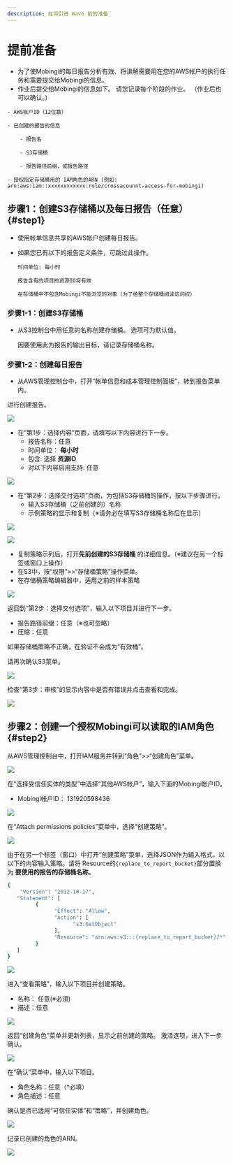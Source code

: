 ```yaml
---
description: 在将引进 Wave 前的准备
---
```


# 提前准备

* 为了使Mobingi的每日报告分析有效、将讲解需要用在您的AWS帐户的执行任务和需要提交给Mobingi的信息。
* 作业后提交给Mobingi的信息如下。 请您记录每个阶段的作业。 （作业后也可以确认。\)

```text
- AWS帐户ID（12位数）

- 已创建的报告的信息

    - 报告名

    - S3存储桶

    - 报告路径前缀，或报告路径

- 授权指定存储桶用的 IAM角色的ARN (例如: arn:aws:iam::xxxxxxxxxxxx:role/crossacounnt-access-for-mobingi)
```

## 步骤1：创建S3存储桶以及每日报告（任意） {#step1}

* 使用帐单信息共享的AWS帐户创建每日报告。
* 如果您已有以下的报告定义条件，可跳过此操作。

  `时间单位: 每小时`

  `报告含有的项目的资源ID将有效`

  `在存储桶中不包含Mobingi不能浏览的对象（为了给整个存储桶阅读访问权）`

### 步骤1-1：创建S3存储桶

* 从S3控制台中用任意的名称创建存储桶。 选项可为默认值。

  因要使用此为报告的输出目标，请记录存储桶名称。

### 步骤1-2：创建每日报告

* 从AWS管理控制台中，打开“帐单信息和成本管理控制面板”，转到报告菜单内。

进行创建报告。

![](../.gitbook/assets/snip20180730_1.png)

* 在“第1步：选择内容”页面，请填写以下内容进行下一步。
  * 报告名称：任意
  * 时间单位： **每小时**
  * 包含: 选择 **资源ID**
  * 对以下内容启用支持: 任意

![](../.gitbook/assets/snip20181004_1.png)

* 在“第2步：选择交付选项”页面，为包括S3存储桶的操作，按以下步骤进行。
  * 输入S3存储桶（之前创建的）名称
  * 示例策略的显示和复制（※请务必在填写S3存储桶名称后在显示）

![](../.gitbook/assets/snip20180730_10.png)

![](../.gitbook/assets/snip20180730_12.png)

* 复制策略示列后，打开**先前创建的S3存储桶** 的详细信息。（※建议在另一个标签或窗口上操作）
* 在S3中，按“权限”&gt;&gt;“存储桶策略”操作菜单。
* 在存储桶策略编辑器中，适用之前的样本策略

![](../.gitbook/assets/snip20180801_63.png)

返回到“第2步：选择交付选项”，输入以下项目并进行下一步。

* 报告路径前缀：任意（※也可忽略）
* 圧缩：任意

如果存储桶策略不正确，在验证不会成为“有效桶”。

请再次确认S3菜单。

![](../.gitbook/assets/snip20180802_77.png)

检查“第3步：审核”的显示内容中是否有错误并点击查看和完成。

![](../.gitbook/assets/snip20180802_79.png)

## 步骤2：创建一个授权Mobingi可以读取的IAM角色 {#step2}

从AWS管理控制台中，打开IAM服务并转到“角色”&gt;&gt;“创建角色”菜单。

![](../.gitbook/assets/snip20180730_14.png)

在“选择受信任实体的类型”中选择“其他AWS帐户”，输入下面的Mobingi帐户ID。

* Mobingi帐户ID： 131920598436

![](../.gitbook/assets/snip20180801_57.png)

在“Attach permissions policies”菜单中，选择“创建策略”。

![](../.gitbook/assets/snip20180730_5.png)

由于在另一个标签（窗口）中打开“创建策略”菜单，选择JSON作为输入格式，以以下的内容输入策略。请将 Resource的`{replace_to_report_bucket}`部分置换为 **要使用的报告的存储桶名称**。

```bash
{
    "Version": "2012-10-17",
   "Statement": [
         {
               "Effect": "Allow",
               "Action": [
                     "s3:GetObject"
               ],
               "Resource": "arn:aws:s3:::{replace_to_report_bucket}/*"
         }
   ]
}
```

![](../.gitbook/assets/snip20180801_72.png)

进入“查看策略”，输入以下项目并创建策略。

* 名称： 任意\(※必須\)
* 描述：任意

![](../.gitbook/assets/snip20180801_64.png)

返回“创建角色”菜单并更新列表，显示之前创建的策略。 激活选项，进入下一步确认。

![](../.gitbook/assets/snip20180802_88.png)

在“确认”菜单中，输入以下项目。

* 角色名称：任意（\*必填）
* 角色描述：任意

确认是否已适用“可信任实体”和“策略”，并创建角色。

![](../.gitbook/assets/snip20180802_89.png)

记录已创建的角色的ARN。

![](../.gitbook/assets/snip20180802_90.png)



